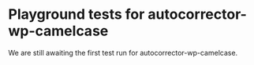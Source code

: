 # Playground tests for autocorrector-wp-camelcase
We are still awaiting the first test run for autocorrector-wp-camelcase.
